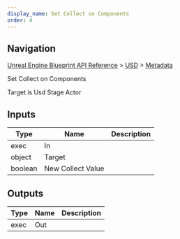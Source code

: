 ```yaml
---
display_name: Set Collect on Components
order: 4
---
```

## Navigation

[Unreal Engine Blueprint API Reference](https://dev.epicgames.com/documentation/en-us/unreal-engine/BlueprintAPI) > [USD](https://dev.epicgames.com/documentation/en-us/unreal-engine/BlueprintAPI/USD) > [Metadata](https://dev.epicgames.com/documentation/en-us/unreal-engine/BlueprintAPI/USD/Metadata)

Set Collect on Components

Target is Usd Stage Actor

## Inputs

| Type | Name | Description |
| --- | --- | --- |
| exec | In |  |
| object | Target |  |
| boolean | New Collect Value |  |

## Outputs

| Type | Name | Description |
| --- | --- | --- |
| exec | Out |  |
